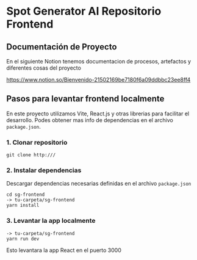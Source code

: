 # Spot Generator AI Repositorio Frontend

## Documentación de Proyecto
En el siguiente Notion tenemos documentacion de procesos, artefactos y diferentes cosas del proyecto

https://www.notion.so/Bienvenido-21502169be7180f6a09ddbbc23ee8ff4


## Pasos para levantar frontend localmente
En este proyecto utilizamos Vite, React.js y otras librerias para facilitar el desarrollo.
Podes obtener mas info de dependencias en el archivo `package.json`.

### 1. Clonar repositorio
```
git clone http:///
```

### 2. Instalar dependencias
Descargar dependencias necesarias definidas en el archivo `package.json`
```
cd sg-frontend
-> tu-carpeta/sg-frontend
yarn install
```

### 3. Levantar la app localmente
```
-> tu-carpeta/sg-frontend
yarn run dev
```
Esto levantara la app React en el puerto 3000
